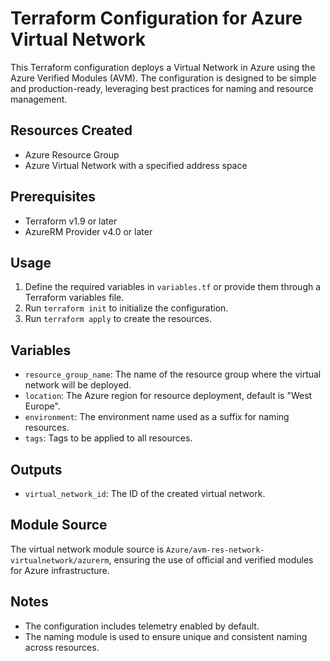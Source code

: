 # Terraform Configuration for Azure Virtual Network

This Terraform configuration deploys a Virtual Network in Azure using the Azure Verified Modules (AVM). The configuration is designed to be simple and production-ready, leveraging best practices for naming and resource management.

## Resources Created

- Azure Resource Group
- Azure Virtual Network with a specified address space

## Prerequisites

- Terraform v1.9 or later
- AzureRM Provider v4.0 or later

## Usage

1. Define the required variables in `variables.tf` or provide them through a Terraform variables file.
2. Run `terraform init` to initialize the configuration.
3. Run `terraform apply` to create the resources.

## Variables

- `resource_group_name`: The name of the resource group where the virtual network will be deployed.
- `location`: The Azure region for resource deployment, default is "West Europe".
- `environment`: The environment name used as a suffix for naming resources.
- `tags`: Tags to be applied to all resources.

## Outputs

- `virtual_network_id`: The ID of the created virtual network.

## Module Source

The virtual network module source is `Azure/avm-res-network-virtualnetwork/azurerm`, ensuring the use of official and verified modules for Azure infrastructure.

## Notes

- The configuration includes telemetry enabled by default.
- The naming module is used to ensure unique and consistent naming across resources.

